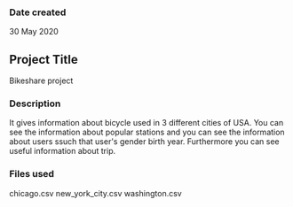 ### Date created
30 May 2020
## Project Title
Bikeshare project

### Description
It gives information about bicycle used in 3 different cities of USA. You can see the information about popular stations and you can see the information about users ssuch that user's gender birth year. Furthermore you can see useful information about trip. 

### Files used
chicago.csv
new_york_city.csv
washington.csv

